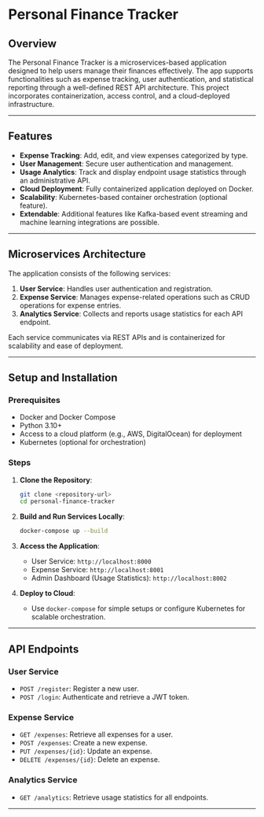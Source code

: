 # Personal Finance Tracker

## Overview
The Personal Finance Tracker is a microservices-based application designed to help users manage their finances effectively. The app supports functionalities such as expense tracking, user authentication, and statistical reporting through a well-defined REST API architecture. This project incorporates containerization, access control, and a cloud-deployed infrastructure.

---

## Features
- **Expense Tracking**: Add, edit, and view expenses categorized by type.
- **User Management**: Secure user authentication and management.
- **Usage Analytics**: Track and display endpoint usage statistics through an administrative API.
- **Cloud Deployment**: Fully containerized application deployed on Docker.
- **Scalability**: Kubernetes-based container orchestration (optional feature).
- **Extendable**: Additional features like Kafka-based event streaming and machine learning integrations are possible.

---

## Microservices Architecture
The application consists of the following services:
1. **User Service**: Handles user authentication and registration.
2. **Expense Service**: Manages expense-related operations such as CRUD operations for expense entries.
3. **Analytics Service**: Collects and reports usage statistics for each API endpoint.

Each service communicates via REST APIs and is containerized for scalability and ease of deployment.

---

## Setup and Installation

### Prerequisites
- Docker and Docker Compose
- Python 3.10+
- Access to a cloud platform (e.g., AWS, DigitalOcean) for deployment
- Kubernetes (optional for orchestration)

### Steps
1. **Clone the Repository**:
   ```bash
   git clone <repository-url>
   cd personal-finance-tracker
   ```

2. **Build and Run Services Locally**:
   ```bash
   docker-compose up --build
   ```

3. **Access the Application**:
   - User Service: `http://localhost:8000`
   - Expense Service: `http://localhost:8001`
   - Admin Dashboard (Usage Statistics): `http://localhost:8002`

4. **Deploy to Cloud**:
   - Use `docker-compose` for simple setups or configure Kubernetes for scalable orchestration.

---

## API Endpoints

### User Service
- `POST /register`: Register a new user.
- `POST /login`: Authenticate and retrieve a JWT token.

### Expense Service
- `GET /expenses`: Retrieve all expenses for a user.
- `POST /expenses`: Create a new expense.
- `PUT /expenses/{id}`: Update an expense.
- `DELETE /expenses/{id}`: Delete an expense.

### Analytics Service
- `GET /analytics`: Retrieve usage statistics for all endpoints.

---

